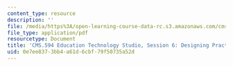 ```yaml
---
content_type: resource
description: ''
file: /media/https%3A/open-learning-course-data-rc.s3.amazonaws.com/cms-594-education-technology-studio-spring-2019/0e7ee8373bb4a61d6cbf79f50735a52d_MITCMS_594S19_ses6.pdf
file_type: application/pdf
resourcetype: Document
title: 'CMS.594 Education Technology Studio, Session 6: Designing Practice Spaces'
uid: 0e7ee837-3bb4-a61d-6cbf-79f50735a52d
---
```

